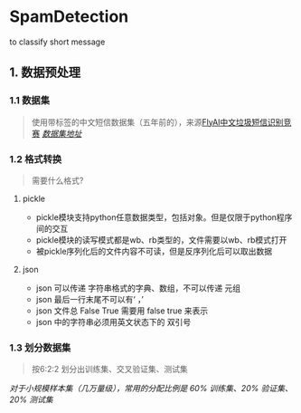 # SpamDetection
to classify short message
## 1. 数据预处理
### 1.1 数据集
>使用带标签的中文短信数据集（五年前的），来源[FlyAI中文垃圾短信识别竞赛](https://flyai.com/d/SpamMessage)
*[数据集地址](https://github.com/hrwhisper/SpamMessage/tree/master/data)*

### 1.2 格式转换
>需要什么格式?

1. pickle
   - pickle模块支持python任意数据类型，包括对象。但是仅限于python程序间的交互
   - pickle模块的读写模式都是wb、rb类型的，文件需要以wb、rb模式打开
   - 被pickle序列化后的文件内容不可读，但是反序列化后可以取出数据
   
2. json
   - json 可以传递 字符串格式的字典、数组，不可以传递 元组
   - json 最后一行末尾不可以有‘ ，’
   - json 文件总 False True 需要用 false true 来表示
   - json 中的字符串必须用英文状态下的 双引号

### 1.3 划分数据集
>按6:2:2
划分出训练集、交叉验证集、测试集

*对于小规模样本集（几万量级），常用的分配比例是 60% 训练集、20% 验证集、20% 测试集*